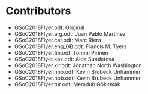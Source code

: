 
# Contributors

* GSoC2018Flyer.odt: Original
* GSoC2018Flyer.arg.odt: Juan Pablo Martínez
* GSoC2018Flyer.cat.odt: Marc Riera
* GSoC2018Flyer.eng_GB.odt: Francis M. Tyers
* GSoC2018Flyer.fin.odt: Tommi Pirinen
* GSoC2018Flyer.kaz.odt: Aida Sundetova
* GSoC2018Flyer.kir.odt: Jonathan North Washington
* GSoC2018Flyer.nno.odt: Kevin Brubeck Unhammer
* GSoC2018Flyer.nob.odt: Kevin Brubeck Unhammer
* GSoC2018Flyer.tur.odt: Memduh Gökırmak
